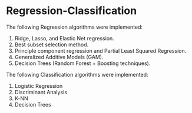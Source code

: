 # Regression-Classification
The following Regression algorithms were implemented:

1. Ridge, Lasso, and Elastic Net regression.
2. Best subset selection method.
3. Principle component regression and Partial Least Squared Regression.
4. Generalized Additive Models (GAM).
5. Decision Trees (Random Forest + Boosting techniques).

The following Classification algorithms were implemented:
1. Logistic Regression
2. Discriminant Analysis
3. K-NN
5. Decision Trees
